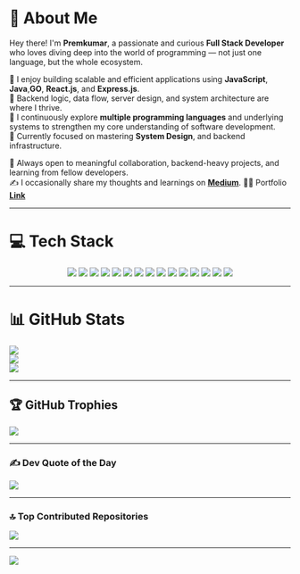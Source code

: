 # 💫 About Me

Hey there! I'm **Premkumar**, a passionate and curious **Full Stack Developer** who loves diving deep into the world of programming — not just one language, but the whole ecosystem.

🔹 I enjoy building scalable and efficient applications using **JavaScript**, **Java**,**GO**, **React.js**, and **Express.js**.  
🔹 Backend logic, data flow, server design, and system architecture are where I thrive.  
🔹 I continuously explore **multiple programming languages** and underlying systems to strengthen my core understanding of software development.  
🔹 Currently focused on mastering  **System Design**, and backend infrastructure.

📌 Always open to meaningful collaboration, backend-heavy projects, and learning from fellow developers.  
✍️ I occasionally share my thoughts and learnings on [**Medium**](https://medium.com/@premkumar.cb22).
👨‍💻 Portfolio [**Link**](https://myportfolio-e4pv.onrender.com/)

---

# 💻 Tech Stack

<p align="center">
  <img src="https://img.shields.io/badge/c-%2300599C.svg?style=for-the-badge&logo=c&logoColor=white"/>
  <img src="https://img.shields.io/badge/java-%23ED8B00.svg?style=for-the-badge&logo=openjdk&logoColor=white"/>
  <img src="https://img.shields.io/badge/javascript-%23323330.svg?style=for-the-badge&logo=javascript&logoColor=%23F7DF1E"/>
  <img src="https://img.shields.io/badge/react-%2320232a.svg?style=for-the-badge&logo=react&logoColor=%2361DAFB"/>
  <img src="https://img.shields.io/badge/express.js-%23404d59.svg?style=for-the-badge&logo=express&logoColor=%2361DAFB"/>
  <img src="https://img.shields.io/badge/node.js-6DA55F?style=for-the-badge&logo=node.js&logoColor=white"/>
  <img src="https://img.shields.io/badge/MongoDB-%234ea94b.svg?style=for-the-badge&logo=mongodb&logoColor=white"/>
  <img src="https://img.shields.io/badge/html5-%23E34F26.svg?style=for-the-badge&logo=html5&logoColor=white"/>
  <img src="https://img.shields.io/badge/css3-%231572B6.svg?style=for-the-badge&logo=css3&logoColor=white"/>
  <img src="https://img.shields.io/badge/git-%23F05033.svg?style=for-the-badge&logo=git&logoColor=white"/>
  <img src="https://img.shields.io/badge/github-%23121011.svg?style=for-the-badge&logo=github&logoColor=white"/>
  <img src="https://img.shields.io/badge/vercel-%23000000.svg?style=for-the-badge&logo=vercel&logoColor=white"/>
  <img src="https://img.shields.io/badge/Render-%46E3B7.svg?style=for-the-badge&logo=render&logoColor=white"/>
  <img src="https://img.shields.io/badge/jenkins-%232C5263.svg?style=for-the-badge&logo=jenkins&logoColor=white"/>
  <img src="https://img.shields.io/badge/Canva-%2300C4CC.svg?style=for-the-badge&logo=Canva&logoColor=white"/>
  

</p>

---

# 📊 GitHub Stats

![](https://github-readme-stats.vercel.app/api?username=skpremkumar2005&theme=dark&hide_border=false&include_all_commits=true&count_private=true)  
![](https://github-readme-streak-stats.herokuapp.com/?user=skpremkumar2005&theme=dark&hide_border=false)  
![](https://github-readme-stats.vercel.app/api/top-langs/?username=skpremkumar2005&theme=dark&hide_border=false&layout=compact)

---

## 🏆 GitHub Trophies

![](https://github-profile-trophy.vercel.app/?username=skpremkumar2005&theme=radical&no-frame=false&no-bg=true&margin-w=4)

---

### ✍️ Dev Quote of the Day

![](https://quotes-github-readme.vercel.app/api?type=horizontal&theme=radical)

---

### 🔝 Top Contributed Repositories

![](https://github-contributor-stats.vercel.app/api?username=skpremkumar2005&limit=5&theme=dark&combine_all_yearly_contributions=true)

---

[![](https://visitcount.itsvg.in/api?id=skpremkumar2005&icon=0&color=0)](https://visitcount.itsvg.in)

<!-- Created with ❤️ and GPRM (https://gprm.itsvg.in) -->
